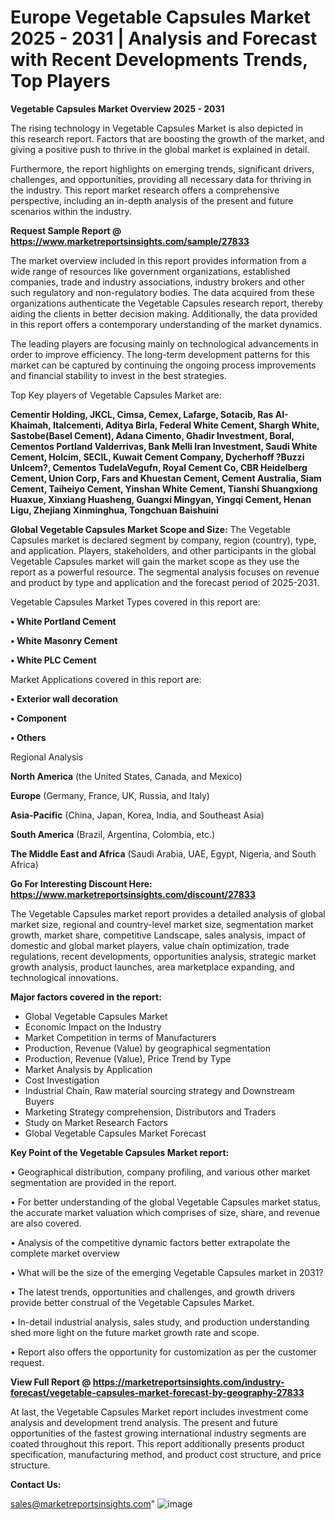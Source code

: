 # Europe Vegetable Capsules Market 2025 - 2031 | Analysis and Forecast with Recent Developments Trends, Top Players

<Strong> Vegetable Capsules Market Overview 2025 - 2031</strong>

The rising technology in Vegetable Capsules Market is also depicted in this research report. Factors that are boosting the growth of the market, and giving a positive push to thrive in the global market is explained in detail.

Furthermore, the report highlights on emerging trends, significant drivers, challenges, and opportunities, providing all necessary data for thriving in the industry. This report market research offers a comprehensive perspective, including an in-depth analysis of the present and future scenarios within the industry.

<strong>Request Sample Report @ <a href=https://www.marketreportsinsights.com/sample/27833>https://www.marketreportsinsights.com/sample/27833</a></strong>

The market overview included in this report provides information from a wide range of resources like government organizations, established companies, trade and industry associations, industry brokers and other such regulatory and non-regulatory bodies. The data acquired from these organizations authenticate the Vegetable Capsules research report, thereby aiding the clients in better decision making. Additionally, the data provided in this report offers a contemporary understanding of the market dynamics.

The leading players are focusing mainly on technological advancements in order to improve efficiency. The long-term development patterns for this market can be captured by continuing the ongoing process improvements and financial stability to invest in the best strategies.

Top Key players of Vegetable Capsules Market are:

<strong>Cementir Holding, JKCL, Cimsa, Cemex, Lafarge, Sotacib, Ras AI-Khaimah, Italcementi, Aditya Birla, Federal White Cement, Shargh White, Sastobe(Basel Cement), Adana Cimento, Ghadir Investment, Boral, Cementos Portland Valderrivas, Bank Melli Iran Investment, Saudi White Cement, Holcim, SECIL, Kuwait Cement Company, Dycherhoff ?Buzzi Unlcem?, Cementos TudelaVegufn, Royal Cement Co, CBR Heidelberg Cement, Union Corp, Fars and Khuestan Cement, Cement Australia, Siam Cement, Taiheiyo Cement, Yinshan White Cement, Tianshi Shuangxiong Huaxue, Xinxiang Huasheng, Guangxi Mingyan, Yingqi Cement, Henan Ligu, Zhejiang Xinminghua, Tongchuan Baishuini</strong>

<strong><b>Global Vegetable Capsules Market Scope and Size:</b></strong>
The Vegetable Capsules market is declared segment by company, region (country), type, and application. Players, stakeholders, and other participants in the global Vegetable Capsules market will gain the market scope as they use the report as a powerful resource. The segmental analysis focuses on revenue and product by type and application and the forecast period of 2025-2031.

Vegetable Capsules Market Types covered in this report are:

<strong>• White Portland Cement

• White Masonry Cement

• White PLC Cement</strong>

Market Applications covered in this report are:

<strong>• Exterior wall decoration

• Component

• Others</strong> 

Regional Analysis

<strong>North America</strong> (the United States, Canada, and Mexico)

<strong>Europe</strong> (Germany, France, UK, Russia, and Italy)

<strong>Asia-Pacific</strong> (China, Japan, Korea, India, and Southeast Asia)

<strong>South America</strong> (Brazil, Argentina, Colombia, etc.)

<strong>The Middle East and Africa</strong> (Saudi Arabia, UAE, Egypt, Nigeria, and South Africa)

<strong>Go For Interesting Discount Here: <a href=https://www.marketreportsinsights.com/discount/27833>https://www.marketreportsinsights.com/discount/27833</a></strong>

The Vegetable Capsules market report provides a detailed analysis of global market size, regional and country-level market size, segmentation market growth, market share, competitive Landscape, sales analysis, impact of domestic and global market players, value chain optimization, trade regulations, recent developments, opportunities analysis, strategic market growth analysis, product launches, area marketplace expanding, and technological innovations.

<strong><b>Major factors covered in the report:</b></strong>
<ul>
  <li>Global Vegetable Capsules Market </li>
  <li>Economic Impact on the Industry</li>
  <li>Market Competition in terms of Manufacturers</li>
  <li>Production, Revenue (Value) by geographical segmentation</li>
  <li>Production, Revenue (Value), Price Trend by Type</li>
  <li>Market Analysis by Application</li>
  <li>Cost Investigation</li>
  <li>Industrial Chain, Raw material sourcing strategy and Downstream Buyers</li>
  <li>Marketing Strategy comprehension, Distributors and Traders</li>
  <li>Study on Market Research Factors</li>
  <li>Global Vegetable Capsules Market Forecast</li>
</ul>

<strong><b>Key Point of the Vegetable Capsules Market report:</b></strong>

• Geographical distribution, company profiling, and various other market segmentation are provided in the report.

• For better understanding of the global Vegetable Capsules market status, the accurate market valuation which comprises of size, share, and revenue are also covered.

• Analysis of the competitive dynamic factors better extrapolate the complete market overview

• What will be the size of the emerging Vegetable Capsules market in 2031?

• The latest trends, opportunities and challenges, and growth drivers provide better construal of the Vegetable Capsules Market.

• In-detail industrial analysis, sales study, and production understanding shed more light on the future market growth rate and scope.

• Report also offers the opportunity for customization as per the customer request.

<strong><b>View Full Report @ <a href=https://marketreportsinsights.com/industry-forecast/vegetable-capsules-market-forecast-by-geography-27833>https://marketreportsinsights.com/industry-forecast/vegetable-capsules-market-forecast-by-geography-27833</a></b></strong>


At last, the Vegetable Capsules Market report includes investment come analysis and development trend analysis. The present and future opportunities of the fastest growing international industry segments are coated throughout this report. This report additionally presents product specification, manufacturing method, and product cost structure, and price structure.

<strong>Contact Us:</strong>

sales@marketreportsinsights.com"
![image](https://github.com/user-attachments/assets/401aed47-1b95-45b2-b6fa-b3535b7b602f)

